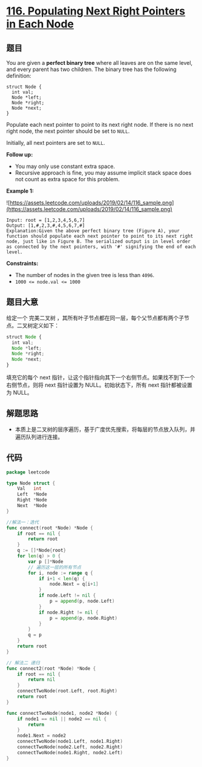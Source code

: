 # [116. Populating Next Right Pointers in Each Node](https://leetcode.com/problems/populating-next-right-pointers-in-each-node/)


## 题目

You are given a **perfect binary tree** where all leaves are on the same level, and every parent has two children. The binary tree has the following definition:

```
struct Node {
  int val;
  Node *left;
  Node *right;
  Node *next;
}

```

Populate each next pointer to point to its next right node. If there is no next right node, the next pointer should be set to `NULL`.

Initially, all next pointers are set to `NULL`.

**Follow up:**

- You may only use constant extra space.
- Recursive approach is fine, you may assume implicit stack space does not count as extra space for this problem.

**Example 1:**

![https://assets.leetcode.com/uploads/2019/02/14/116_sample.png](https://assets.leetcode.com/uploads/2019/02/14/116_sample.png)

```
Input: root = [1,2,3,4,5,6,7]
Output: [1,#,2,3,#,4,5,6,7,#]
Explanation:Given the above perfect binary tree (Figure A), your function should populate each next pointer to point to its next right node, just like in Figure B. The serialized output is in level order as connected by the next pointers, with '#' signifying the end of each level.

```

**Constraints:**

- The number of nodes in the given tree is less than `4096`.
- `1000 <= node.val <= 1000`

## 题目大意

给定一个 完美二叉树 ，其所有叶子节点都在同一层，每个父节点都有两个子节点。二叉树定义如下：

```jsx
struct Node {
  int val;
  Node *left;
  Node *right;
  Node *next;
}

```

填充它的每个 next 指针，让这个指针指向其下一个右侧节点。如果找不到下一个右侧节点，则将 next 指针设置为 NULL。初始状态下，所有 next 指针都被设置为 NULL。

## 解题思路

- 本质上是二叉树的层序遍历，基于广度优先搜索，将每层的节点放入队列，并遍历队列进行连接。

## 代码

```go
package leetcode

type Node struct {
    Val   int
    Left  *Node
    Right *Node
    Next  *Node
}

//解法一：迭代
func connect(root *Node) *Node {
    if root == nil {
        return root
    }
    q := []*Node{root}
    for len(q) > 0 {
        var p []*Node
        // 遍历这一层的所有节点
        for i, node := range q {
            if i+1 < len(q) {
                node.Next = q[i+1]
            }
            if node.Left != nil {
                p = append(p, node.Left)
            }
            if node.Right != nil {
                p = append(p, node.Right)
            }
        }
        q = p
    }
    return root
}

// 解法二 递归
func connect2(root *Node) *Node {
    if root == nil {
        return nil
    }
    connectTwoNode(root.Left, root.Right)
    return root
}

func connectTwoNode(node1, node2 *Node) {
    if node1 == nil || node2 == nil {
        return
    }
    node1.Next = node2
    connectTwoNode(node1.Left, node1.Right)
    connectTwoNode(node2.Left, node2.Right)
    connectTwoNode(node1.Right, node2.Left)
}
```